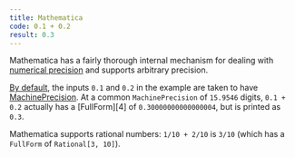```yaml
---
title: Mathematica
code: 0.1 + 0.2
result: 0.3
---
```


Mathematica has a fairly thorough internal mechanism for dealing with [numerical
precision][1] and supports arbitrary precision.

[By default][2], the inputs `0.1` and `0.2` in the example are taken to have
[MachinePrecision][3]. At a common `MachinePrecision` of `15.9546` digits,
`0.1 + 0.2` actually has a [FullForm][4] of `0.30000000000000004`, but is
printed as `0.3`.

Mathematica supports rational numbers: `1/10 + 2/10` is `3/10` (which has a
`FullForm` of `Rational[3, 10]`).

[1]: https://reference.wolfram.com/language/tutorial/Numbers.html#21155
[2]: https://reference.wolfram.com/language/tutorial/MachinePrecisionNumbers.html
[3]: https://reference.wolfram.com/language/ref/MachinePrecision.html
[3]: https://reference.wolfram.com/language/ref/FullForm.html
